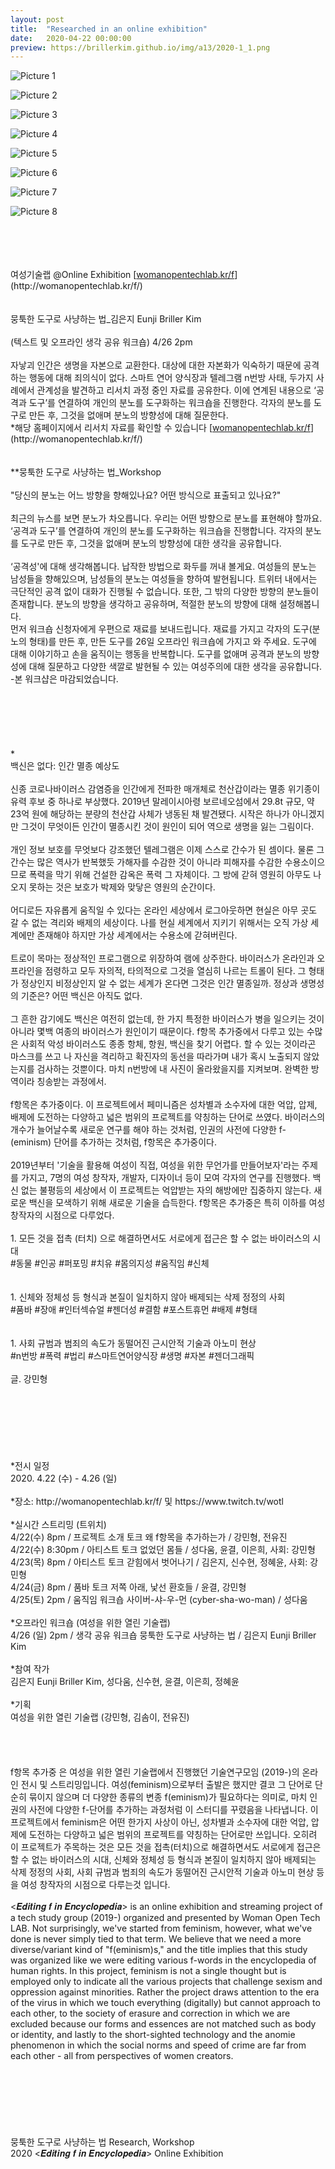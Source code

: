 ```yaml
---
layout: post
title:  "Researched in an online exhibition"
date:   2020-04-22 00:00:00
preview: https://brillerkim.github.io/img/a13/2020-1_1.png
---
```


![Picture 1](https://brillerkim.github.io/img/a13/2020-1_2.gif)

![Picture 2](https://brillerkim.github.io/img/a13/2020-1_4.png)

![Picture 3](https://brillerkim.github.io/img/a13/2020-1_5.JPG)

![Picture 4](https://brillerkim.github.io/img/a13/2020-1_6.JPG)

![Picture 5](https://brillerkim.github.io/img/a13/2020-1_7.JPG)

![Picture 6](https://brillerkim.github.io/img/a13/2020-1_8.JPG)

![Picture 7](https://brillerkim.github.io/img/a13/2020-1_9.JPG)

![Picture 8](https://brillerkim.github.io/img/a13/2020-1_10.jpg)


<br>
<br>
<br>
<br>
여성기술랩 @Online Exhibition [<U>womanopentechlab.kr/f</U>](http://womanopentechlab.kr/f/)<br> 
<br>
<br>
뭉툭한 도구로 사냥하는 법_김은지 Eunji Briller Kim<br>
<br>
(텍스트 및 오프라인 생각 공유 워크숍) 4/26 2pm<br>
<br>
자낳괴 인간은 생명을 자본으로 교환한다. 대상에 대한 자본화가 익숙하기 때문에 공격하는 행동에 대해 죄의식이 없다. 스마트 연어 양식장과 텔레그램 n번방 사태, 두가지 사례에서 관계성을 발견하고 리서치 과정 중인 자료를 공유한다. 이에 연계된 내용으로 ‘공격과 도구’를 연결하여 개인의 분노를 도구화하는 워크숍을 진행한다. 각자의 분노를 도구로 만든 후, 그것을 없애며 분노의 방향성에 대해 질문한다.<br>
*해당 홈페이지에서 리서치 자료를 확인할 수 있습니다 [<U>womanopentechlab.kr/f</U>](http://womanopentechlab.kr/f/)<br>
<br>
<br>
**뭉툭한 도구로 사냥하는 법_Workshop<br>
<br>
"당신의 분노는 어느 방향을 향해있나요? 어떤 방식으로 표출되고 있나요?"<br> 
<br>
최근의 뉴스를 보면 분노가 차오릅니다. 우리는 어떤 방향으로 분노를 표현해야 할까요.<br> 
‘공격과 도구’를 연결하여 개인의 분노를 도구화하는 워크숍을 진행합니다. 각자의 분노를 도구로 만든 후, 그것을 없애며 분노의 방향성에 대한 생각을 공유합니다.<br>
<br>
‘공격성'에 대해 생각해봅니다. 납작한 방법으로 화두를 꺼내 볼게요. 여성들의 분노는 남성들을 향해있으며, 남성들의 분노는 여성들을 향하여 발현됩니다. 트위터 내에서는 극단적인 공격 없이 대화가 진행될 수 없습니다. 또한, 그 밖의 다양한 방향의 분노들이 존재합니다. 분노의 방향을 생각하고 공유하며, 적절한 분노의 방향에 대해 설정해봅니다.<br>  
먼저 워크숍 신청자에게 우편으로 재료를 보내드립니다. 재료를 가지고 각자의 도구(분노의 형태)를 만든 후, 만든 도구를 26일 오프라인 워크숍에 가지고 와 주세요. 도구에 대해 이야기하고 손을 움직이는 행동을 반복합니다. 도구를 없애며 공격과 분노의 방향성에 대해 질문하고 다양한 색깔로 발현될 수 있는 여성주의에 대한 생각을 공유합니다.<br>
-본 워크샵은 마감되었습니다.<br>  
<br>
<br>
<br>
<br>
<br>
<br>
*<br>
백신은 없다: 인간 멸종 예상도<br>
<br>
신종 코로나바이러스 감염증을 인간에게 전파한 매개체로 천산갑이라는 멸종 위기종이 유력 후보 중 하나로 부상했다. 2019년 말레이시아령 보르네오섬에서 29.8t 규모, 약 23억 원에 해당하는 분량의 천산갑 사체가 냉동된 채 발견됐다. 시작은 하나가 아니겠지만 그것이 무엇이든 인간이 멸종시킨 것이 원인이 되어 역으로 생명을 잃는 그림이다.<br>
<br>
개인 정보 보호를 무엇보다 강조했던 텔레그램은 이제 스스로 간수가 된 셈이다. 물론 그 간수는 많은 역사가 반복했듯 가해자를 수감한 것이 아니라 피해자를 수감한 수용소이으므로 폭력을 막기 위해 건설한 감옥은 폭력 그 자체이다. 그 방에 갇혀 영원히 아무도 나오지 못하는 것은 보호가 박제와 맞닿은 영원의 순간이다.<br>
<br>
어디로든 자유롭게 움직일 수 있다는 온라인 세상에서 로그아웃하면 현실은 아무 곳도 갈 수 없는 격리와 배제의 세상이다. 나를 현실 세계에서 지키기 위해서는 오직 가상 세계에만 존재해야 하지만 가상 세계에서는 수용소에 갇혀버린다.<br>
<br>
트로이 목마는 정상적인 프로그램으로 위장하여 램에 상주한다. 바이러스가 온라인과 오프라인을 점령하고 모두 자의적, 타의적으로 그것을 열심히 나르는 트롤이 된다. 그 형태가 정상인지 비정상인지 알 수 없는 세계가 온다면 그것은 인간 멸종일까. 정상과 생명성의 기준은? 어떤 백신은 아직도 없다.<br>
<br>
그 흔한 감기에도 백신은 여전히 없는데, 한 가지 특정한 바이러스가 병을 일으키는 것이 아니라 몇백 여종의 바이러스가 원인이기 때문이다. f항목 추가중에서 다루고 있는 수많은 사회적 악성 바이러스도 종종 항체, 항원, 백신을 찾기 어렵다. 할 수 있는 것이라곤 마스크를 쓰고 나 자신을 격리하고 확진자의 동선을 따라가며 내가 혹시 노출되지 않았는지를 검사하는 것뿐이다. 마치 n번방에 내 사진이 올라왔을지를 지켜보며. 완벽한 방역이라 칭송받는 과정에서.<br>
<br>
f항목은 추가중이다. 이 프로젝트에서 페미니즘은 성차별과 소수자에 대한 억압, 압제, 배제에 도전하는 다양하고 넓은 범위의 프로젝트를 약칭하는 단어로 쓰였다. 바이러스의 개수가 늘어날수록 새로운 연구를 해야 하는 것처럼, 인권의 사전에 다양한 f-(eminism) 단어를 추가하는 것처럼, f항목은 추가중이다.<br>
<br>
2019년부터 '기술을 활용해 여성이 직접, 여성을 위한 무언가를 만들어보자'라는 주제를 가지고, 7명의 여성 창작자, 개발자, 디자이너 등이 모여 각자의 연구를 진행했다. 백신 없는 불평등의 세상에서 이 프로젝트는 억압받는 자의 해방에만 집중하지 않는다. 새로운 백신을 모색하기 위해 새로운 기술을 습득한다. f항목은 추가중은 특히 이하를 여성 창작자의 시점으로 다루었다.<br>
<br>1. 모든 것을 접촉 (터치) 으로 해결하면서도 서로에게 접근은 할 수 없는 바이러스의 시대<br>
#동물 #인공 #퍼포밍 #치유 #몸의지성 #움직임 #신체<br>
<br>
<br>1. 신체와 정체성 등 형식과 본질이 일치하지 않아 배제되는 삭제 정정의 사회<br>
#품바 #장애 #인터섹슈얼 #젠더성 #결함 #포스트휴먼 #배제 #형태<br>
<br>
<br>1. 사회 규범과 범죄의 속도가 동떨어진 근시안적 기술과 아노미 현상<br>
#n번방 #폭력 #법리 #스마트연어양식장 #생명 #자본 #젠더그래픽<br>
<br>
글. 강민형<br>
<br>
<br>
<br>
<br>
<br>
<br>
<br>
*전시 일정<br>
2020. 4.22 (수) - 4.26 (일)<br>
<br>
*장소: http://womanopentechlab.kr/f/ 및 https://www.twitch.tv/wotl<br>
<br>
*실시간 스트리밍 (트위치)<br>
4/22(수) 8pm / 프로젝트 소개 토크 왜 f항목을 추가하는가 / 강민형, 전유진<br>
4/22(수) 8:30pm / 아티스트 토크 없었던 몸들 / 성다움, 윤결, 이은희, 사회: 강민형<br>
4/23(목) 8pm / 아티스트 토크 갇힘에서 벗어나기 / 김은지, 신수현, 정혜윤, 사회: 강민형<br>
4/24(금) 8pm / 품바 토크 저쪽 아래, 낯선 환호들 / 윤결, 강민형<br>
4/25(토) 2pm / 움직임 워크숍 사이버-샤-우-먼 (cyber-sha-wo-man) / 성다움<br>
<br>
*오프라인 워크숍 (여성을 위한 열린 기술랩)<br>
4/26 (일) 2pm / 생각 공유 워크숍 뭉툭한 도구로 사냥하는 법 / 김은지 Eunji Briller Kim<br>
<br>
*참여 작가<br>
김은지 Eunji Briller Kim, 성다움, 신수현, 윤결, 이은희, 정혜윤<br>
<br>
*기획<br>
여성을 위한 열린 기술랩 (강민형, 김솜이, 전유진)<br>
<br>
<br>
<br>
<br>
f항목 추가중 은 여성을 위한 열린 기술랩에서 진행했던 기술연구모임 (2019-)의 온라인 전시 및 스트리밍입니다. 여성(feminism)으로부터 출발은 했지만 결코 그 단어로 단순히 묶이지 않으며 더 다양한 종류의 변종 f(eminism)가 필요하다는 의미로, 마치 인권의 사전에 다양한 f-단어를 추가하는 과정처럼 이 스터디를 꾸렸음을 나타냅니다. 이 프로젝트에서 feminism은 어떤 한가지 사상이 아닌, 성차별과 소수자에 대한 억압, 압제에 도전하는 다양하고 넓은 범위의 프로젝트를 약칭하는 단어로만 쓰입니다. 오히려 이 프로젝트가 주목하는 것은 모든 것을 접촉(터치)으로 해결하면서도 서로에게 접근은 할 수 없는 바이러스의 시대, 신체와 정체성 등 형식과 본질이 일치하지 않아 배제되는 삭제 정정의 사회, 사회 규범과 범죄의 속도가 동떨어진 근시안적 기술과 아노미 현상 등을 여성 창작자의 시점으로 다루는것 입니다.<br>
<br>
&#60;𝑬𝒅𝒊𝒕𝒊𝒏𝒈 𝒇 𝒊𝒏 𝑬𝒏𝒄𝒚𝒄𝒍𝒐𝒑𝒆𝒅𝒊𝒂&#62; is an online exhibition and streaming project of a tech study group (2019-) organized and presented by Woman Open Tech LAB. Not surprisingly, we've started from feminism, however, what we've done is never simply tied to that term. We believe that we need a more diverse/variant kind of "f(eminism)s," and the title implies that this study was organized like we were editing various f-words in the encyclopedia of human rights. In this project, feminism is not a single thought but is employed only to indicate all the various projects that challenge sexism and oppression against minorities. Rather the project draws attention to the era of the virus in which we touch everything (digitally) but cannot approach to each other, to the society of erasure and correction in which we are excluded because our forms and essences are not matched such as body or identity, and lastly to the short-sighted technology and the anomie phenomenon in which the social norms and speed of crime are far from each other - all from perspectives of women creators.<br>
<br>
<br>
<br>
<br>
<br>
<br>
<br>
뭉툭한 도구로 사냥하는 법 Research, Workshop<br>
2020 &#60;𝑬𝒅𝒊𝒕𝒊𝒏𝒈 𝒇 𝒊𝒏 𝑬𝒏𝒄𝒚𝒄𝒍𝒐𝒑𝒆𝒅𝒊𝒂&#62; Online Exhibition<br>
<br>
<br>
<br>
<br>
<br>